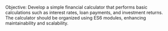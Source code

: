 Objective: Develop a simple financial calculator that performs basic calculations such as interest rates, loan payments, and investment returns. The calculator should be organized using ES6 modules, enhancing maintainability and scalability.

